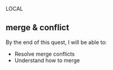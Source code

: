 LOCAL
## merge & conflict

By the end of this quest, I will be able to:
- Resolve merge conflicts
- Understand how to merge
